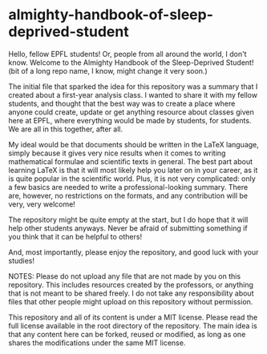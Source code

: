 # almighty-handbook-of-sleep-deprived-student

Hello, fellow EPFL students! Or, people from all around the world, I don't know. 
Welcome to the Almighty Handbook of the Sleep-Deprived Student! (bit of a long repo name, I know, might change it very soon.)

The initial file that sparked the idea for this repository was a summary that I created about a first-year analysis class. I wanted to share it with my fellow students, and thought that the best way was to create a place where anyone could create, update or get anything resource about classes given here at EPFL, where everything would be made by students, for students. We are all in this together, after all.

My ideal would be that documents should be written in the LaTeX language, simply because it gives very nice results when it comes to writing mathematical formulae and scientific texts in general. The best part about learning LaTeX is that it will most likely help you later on in your career, as it is quite popular in the scientific world. Plus, it is not very complicated: only a few basics are needed to write a professional-looking summary. There are, however, no restrictions on the formats, and any contribution will be very, very welcome!

The repository might be quite empty at the start, but I do hope that it will help other students anyways. Never be afraid of submitting something if you think that it can be helpful to others!

And, most importantly, please enjoy the repository, and good luck with your studies!

NOTES: 
Please do not upload any file that are not made by you on this repository. This includes resources created by the professors, or anything that is not meant to be shared freely. I do not take any responsibility about files that other people might upload on this repository without permission.

This repository and all of its content is under a MIT license. Please read the full license available in the root directory of the repository. The main idea is that any content here can be forked, reused or modified, as long as one shares the modifications under the same MIT license.
